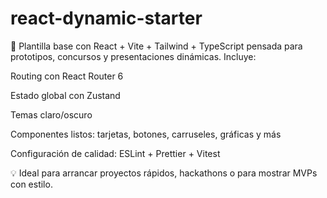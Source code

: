 # react-dynamic-starter
🚀 Plantilla base con React + Vite + Tailwind + TypeScript pensada para prototipos, concursos y presentaciones dinámicas. Incluye:

Routing con React Router 6

Estado global con Zustand

Temas claro/oscuro

Componentes listos: tarjetas, botones, carruseles, gráficas y más

Configuración de calidad: ESLint + Prettier + Vitest

💡 Ideal para arrancar proyectos rápidos, hackathons o para mostrar MVPs con estilo.
